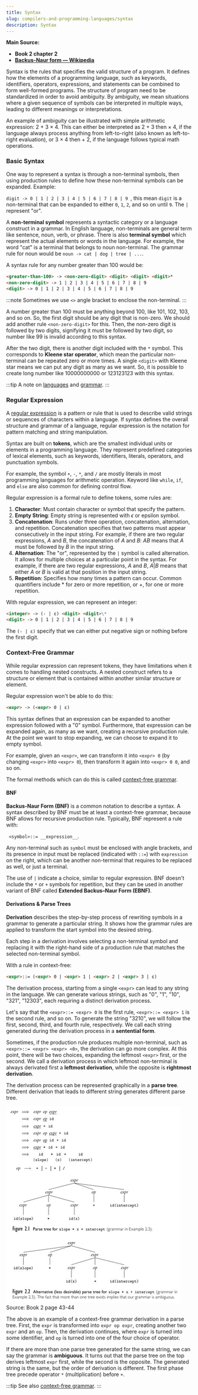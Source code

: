 ```yaml
---
title: Syntax
slug: compilers-and-programming-languages/syntax
description: Syntax
---
```


**Main Source:**

- **Book 2 chapter 2**
- **[Backus-Naur form — Wikipedia](https://en.wikipedia.org/wiki/Backus–Naur_form)**

Syntax is the rules that specifies the valid structure of a program. It defines how the elements of a programming language, such as keywords, identifiers, operators, expressions, and statements can be combined to form well-formed programs. The structure of program need to be standardized in order to avoid ambiguity. By ambiguity, we mean situations where a given sequence of symbols can be interpreted in multiple ways, leading to different meanings or interpretations.

An example of ambiguity can be illustrated with simple arithmetic expression: 2 + 3 × 4. This can either be interpreted as 2 + 3 then × 4, if the language always process anything from left-to-right (also known as left-to-right evaluation), or 3 × 4 then + 2, if the language follows typical math operations.

### Basic Syntax

One way to represent a syntax is through a non-terminal symbols, then using production rules to define how these non-terminal symbols can be expanded. Example:

`digit -> 0 | 1 | 2 | 3 | 4 | 5 | 6 | 7 | 8 | 9 `, this mean `digit` is a non-terminal that can be expanded to either `0`, `1`, `2`, and so on until `9`. The `|` represent "or".

A **non-terminal symbol** represents a syntactic category or a language construct in a grammar. In English language, non-terminals are general term like sentence, noun, verb, or phrase. There is also **terminal symbol** which represent the actual elements or words in the language. For example, the word "cat" is a terminal that belongs to noun non-terminal. The grammar rule for noun would be `noun -> cat | dog | tree | ...`.

A syntax rule for any number greater than 100 would be:

```markdown
<greater-than-100> -> <non-zero-digit> <digit> <digit> <digit>*
<non-zero-digit> -> 1 | 2 | 3 | 4 | 5 | 6 | 7 | 8 | 9
<digit> -> 0 | 1 | 2 | 3 | 4 | 5 | 6 | 7 | 8 | 9
```

:::note
Sometimes we use `<>` angle bracket to enclose the non-terminal.
:::

A number greater than 100 must be anything beyond 100, like 101, 102, 103, and so on. So, the first digit should be any digit that is non-zero. We should add another rule `<non-zero-digit>` for this. Then, the non-zero digit is followed by two digits, signifying it must be followed by two digit, so number like 99 is invalid according to this syntax.

After the two digit, there is another digit included with the `*` symbol. This corresponds to **Kleene star operator**, which mean the particular non-terminal can be repeated zero or more times. A single `<digit>` with Kleene star means we can put any digit as many as we want. So, it is possible to create long number like 10000000000 or 123123123 with this syntax.

:::tip
A note on [languages](/cs-notes/theory-of-computation-and-automata/toc-fundamentals#strings--languages) and [grammar](/cs-notes/theory-of-computation-and-automata/toc-fundamentals#grammar).
:::

### Regular Expression

A [regular expression](/cs-notes/theory-of-computation-and-automata/regular-languages-part-1#regular-expression) is a pattern or rule that is used to describe valid strings or sequences of characters within a language. If syntax defines the overall structure and grammar of a language, regular expression is the notation for pattern matching and string manipulation.

Syntax are built on **tokens**, which are the smallest individual units or elements in a programming language. They represent predefined categories of lexical elements, such as keywords, identifiers, literals, operators, and punctuation symbols.

For example, the symbol `+`, `-`, `*`, and `/` are mostly literals in most programming languages for arithmetic operation. Keyword like `while`, `if`, and `else` are also common for defining control flow.

Regular expression is a formal rule to define tokens, some rules are:

1. **Character**: Must contain character or symbol that specify the pattern.
2. **Empty String**: Empty string is represented with $\epsilon$ or epsilon symbol.
3. **Concatenation**: Runs under three operation, concatenation, alternation, and repetition. Concatenation specifies that two patterns must appear consecutively in the input string. For example, if there are two regular expressions, $A$ and $B$, the concatenation of $A$ and $B$: $AB$ means that $A$ must be followed by $B$ in the input string.
4. **Alternation**: The "or", represented by the `|` symbol is called alternation. It allows for multiple choices at a particular point in the syntax. For example, if there are two regular expressions, $A$ and $B$, $A|B$ means that either $A$ or $B$ is valid at that position in the input string.
5. **Repetition**: Specifies how many times a pattern can occur. Common quantifiers include $*$ for zero or more repetition, or $+$, for one or more repetition.

With regular expression, we can represent an integer:

```markdown
<integer> -> (- | ε) <digit> <digit>\*
<digit> -> 0 | 1 | 2 | 3 | 4 | 5 | 6 | 7 | 8 | 9
```

The `(- | ε)` specify that we can either put negative sign or nothing before the first digit.

### Context-Free Grammar

While regular expression can represent tokens, they have limitations when it comes to handling nested constructs. A nested construct refers to a structure or element that is contained within another similar structure or element.

Regular expression won't be able to do this:

```md
<expr> -> (<expr> 0 | ε)
```

This syntax defines that an expression can be expanded to another expression followed with a "0" symbol. Furthermore, that expression can be expanded again, as many as we want, creating a recursive production rule. At the point we want to stop expanding, we can choose to expand it to empty symbol.

For example, given an `<expr>`, we can transform it into `<expr> 0` (by changing `<expr>` into `<expr> 0`), then transform it again into `<expr> 0 0`, and so on.

The formal methods which can do this is called [context-free grammar](/cs-notes/theory-of-computation-and-automata/context-free-grammar).

#### BNF

**Backus-Naur Form (BNF)** is a common notation to describe a syntax. A syntax described by BNF must be at least a context-free grammar, because BNF allows for recursive production rule. Typically, BNF represent a rule with:

` <symbol>::= __expression__`.

Any non-terminal such as `symbol` must be enclosed with angle brackets, and its presence in input must be replaced (indicated with `::=`) with `expression` on the right, which can be another non-terminal that requires to be replaced as well, or just a terminal.

The use of `|` indicate a choice, similar to regular expression. BNF doesn't include the `*` or `+` symbols for repetition, but they can be used in another variant of BNF called **Extended Backus–Naur Form (EBNF)**.

#### Derivations & Parse Trees

**Derivation** describes the step-by-step process of rewriting symbols in a grammar to generate a particular string. It shows how the grammar rules are applied to transform the start symbol into the desired string.

Each step in a derivation involves selecting a non-terminal symbol and replacing it with the right-hand side of a production rule that matches the selected non-terminal symbol.

With a rule in context-free:

```md
<expr>::= (<expr> 0 | <expr> 1 | <expr> 2 | <expr> 3 | ε)
```

The derivation process, starting from a single `<expr>` can lead to any string in the language. We can generate various strings, such as "0", "1", "10", "321", "12303", each requiring a distinct derivation process.

Let's say that the `<expr>::= <expr> 0` is the first rule, `<expr>::= <expr> 1` is the second rule, and so on. To generate the string "3210", we will follow the first, second, third, and fourth rule, respectively. We call each string generated during the derivation process in a **sentential form**.

Sometimes, if the production rule produces multiple non-terminal, such as `<expr>::= <expr> <expr> <0>`, the derivation can go more complex. At this point, there will be two choices, expanding the leftmost `<expr>` first, or the second. We call a derivation process in which leftmost non-terminal is always derivated first a **leftmost derivation**, while the opposite is **rightmost derivation**.

The derivation process can be represented graphically in a **parse tree**. Different derivation that leads to different string generates different parse tree.

![Parse tree and derivation](./parse-tree.png)  
Source: Book 2 page 43-44

The above is an example of a context-free grammar derivation in a parse tree. First, the `expr` is transformed into `expr op expr`, creating another two `expr` and an `op`. Then, the derivation continues, where `expr` is turned into some identifier, and `op` is turned into one of the four choice of operator.

If there are more than one parse tree generated for the same string, we can say the grammar is **ambiguous**. It turns out that the parse tree on the top derives leftmost `expr` first, while the second is the opposite. The generated string is the same, but the order of derivation is different. The first phase tree precede operator `*` (multiplication) before `+`.

:::tip
See also [context-free grammar](/cs-notes/theory-of-computation-and-automata/context-free-grammar).
:::
